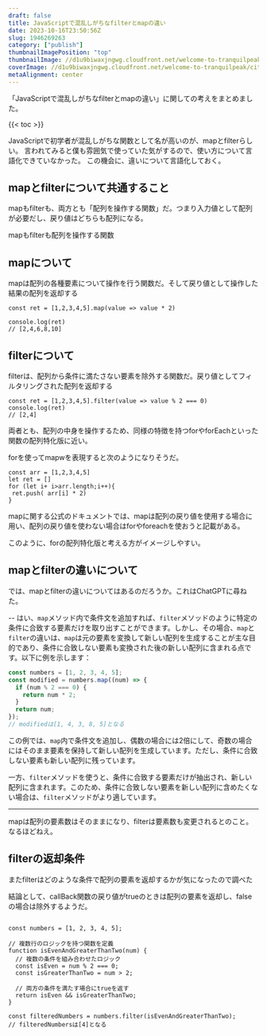 ```yaml
---
draft: false
title: JavaScriptで混乱しがちなfilterとmapの違い
date: 2023-10-16T23:50:56Z
slug: 1946269263
category: ["publish"]
thumbnailImagePosition: "top"
thumbnailImage: //d1u9biwaxjngwg.cloudfront.net/welcome-to-tranquilpeak/city-750.jpg
coverImage: //d1u9biwaxjngwg.cloudfront.net/welcome-to-tranquilpeak/city.jpg
metaAlignment: center
---
```

「JavaScriptで混乱しがちなfilterとmapの違い」に関しての考えをまとめました。
<!--more-->

{{< toc >}}

JavaScriptで初学者が混乱しがちな関数として名が高いのが、mapとfilterらしい。
言われてみると僕も雰囲気で使っていた気がするので、使い方について言語化できていなかった。
この機会に、違いについて言語化しておく。

## mapとfilterについて共通すること
mapもfilterも、両方とも「配列を操作する関数」だ。つまり入力値として配列が必要だし、戻り値はどちらも配列になる。

mapもfilterも配列を操作する関数

## mapについて
mapは配列の各種要素について操作を行う関数だ。そして戻り値として操作した結果の配列を返却する

```
const ret = [1,2,3,4,5].map(value => value * 2)

console.log(ret)
// [2,4,6,8,10]
```

## filterについて
filterは、配列から条件に満たさない要素を除外する関数だ。戻り値としてフィルタリングされた配列を返却する

```
const ret = [1,2,3,4,5].filter(value => value % 2 === 0)
console.log(ret)
// [2,4]
```

両者とも、配列の中身を操作するため、同様の特徴を持つforやforEachといった関数の配列特化版に近い。

forを使ってmapwを表現すると次のようになりそうだ。
```
const arr = [1,2,3,4,5]
let ret = []
for (let i+ i>arr.length;i++){
 ret.push( arr[i] * 2)
}
```

mapに関する公式のドキュメントでは、mapは配列の戻り値を使用する場合に用い、配列の戻り値を使わない場合はforやforeachを使おうと記載がある。

このように、forの配列特化版と考える方がイメージしやすい。

## mapとfilterの違いについて
では、mapとfilterの違いについてはあるのだろうか。これはChatGPTに尋ねた。

--
はい、`map`メソッド内で条件文を追加すれば、`filter`メソッドのように特定の条件に合致する要素だけを取り出すことができます。しかし、その場合、`map`と`filter`の違いは、`map`は元の要素を変換して新しい配列を生成することが主な目的であり、条件に合致しない要素も変換された後の新しい配列に含まれる点です。以下に例を示します：

```javascript
const numbers = [1, 2, 3, 4, 5];
const modified = numbers.map((num) => {
  if (num % 2 === 0) {
    return num * 2;
  }
  return num;
});
// modifiedは[1, 4, 3, 8, 5]となる
```

この例では、`map`内で条件文を追加し、偶数の場合には2倍にして、奇数の場合にはそのまま要素を保持して新しい配列を生成しています。ただし、条件に合致しない要素も新しい配列に残っています。

一方、`filter`メソッドを使うと、条件に合致する要素だけが抽出され、新しい配列に含まれます。このため、条件に合致しない要素を新しい配列に含めたくない場合は、`filter`メソッドがより適しています。

---


mapは配列の要素数はそのままになり、filterは要素数も変更されるとのこと。なるほどねえ。

## filterの返却条件
またfilterはどのような条件で配列の要素を返却するかが気になったので調べた

結論として、callBack関数の戻り値がtrueのときは配列の要素を返却し、falseの場合は除外するようだ。

```

const numbers = [1, 2, 3, 4, 5];

// 複数行のロジックを持つ関数を定義
function isEvenAndGreaterThanTwo(num) {
  // 複数の条件を組み合わせたロジック
  const isEven = num % 2 === 0;
  const isGreaterThanTwo = num > 2;
  
  // 両方の条件を満たす場合にtrueを返す
  return isEven && isGreaterThanTwo;
}

const filteredNumbers = numbers.filter(isEvenAndGreaterThanTwo);
// filteredNumbersは[4]となる

```
